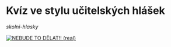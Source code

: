 # Kvíz ve stylu učitelských hlášek
*skolni-hlasky*

[![NEBUDE TO DĚLAT!! (real) ](http://img.youtube.com/vi/0-zUKXOuwD0/0.jpg)](http://www.youtube.com/watch?v=dQw4w9WgXcQ)
